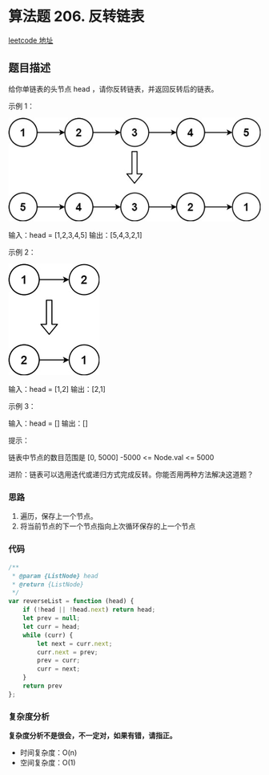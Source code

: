 # 算法题 206. 反转链表
[leetcode 地址](https://leetcode-cn.com/problems/reverse-linked-list/)

## 题目描述

给你单链表的头节点 head ，请你反转链表，并返回反转后的链表。
 

示例 1：

![图1](./images/reverse-linked0list1.jpg)

输入：head = [1,2,3,4,5]
输出：[5,4,3,2,1]

示例 2：

![图2](./images/reverse-linked-list2.jpg)


输入：head = [1,2]
输出：[2,1]

示例 3：

输入：head = []
输出：[]
 

提示：

链表中节点的数目范围是 [0, 5000]
-5000 <= Node.val <= 5000
 

进阶：链表可以选用迭代或递归方式完成反转。你能否用两种方法解决这道题？

### 思路
1. 遍历，保存上一个节点。
2. 将当前节点的下一个节点指向上次循环保存的上一个节点


### 代码
```javascript
/**
 * @param {ListNode} head
 * @return {ListNode}
 */
var reverseList = function (head) {
    if (!head || !head.next) return head;
    let prev = null;
    let curr = head;
    while (curr) {
        let next = curr.next;
        curr.next = prev;
        prev = curr;
        curr = next;
    }
    return prev
};
```
### 复杂度分析
**复杂度分析不是很会，不一定对，如果有错，请指正。**
- 时间复杂度：O(n)
- 空间复杂度：O(1)